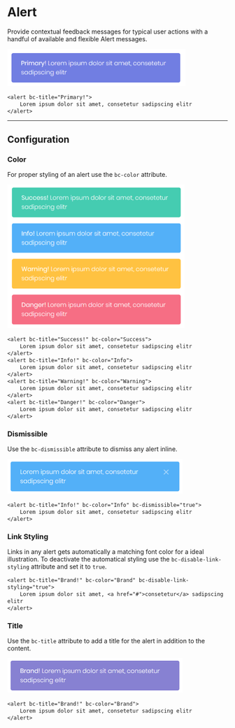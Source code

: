 # Alert

Provide contextual feedback messages for typical user actions with a handful of available and flexible Alert messages.

<img src="img/alert_01.png" width="407" alt="Mecons Alert" />

```markup
<alert bc-title="Primary!">
	Lorem ipsum dolor sit amet, consetetur sadipscing elitr
</alert>
```

---

## Configuration

### Color

For proper styling of an alert use the `bc-color` attribute.

<img src="img/alert_02.png" width="405" alt="Alert Color" />

```markup
<alert bc-title="Success!" bc-color="Success">
	Lorem ipsum dolor sit amet, consetetur sadipscing elitr
</alert>
<alert bc-title="Info!" bc-color="Info">
	Lorem ipsum dolor sit amet, consetetur sadipscing elitr
</alert>
<alert bc-title="Warning!" bc-color="Warning">
	Lorem ipsum dolor sit amet, consetetur sadipscing elitr
</alert>
<alert bc-title="Danger!" bc-color="Danger">
	Lorem ipsum dolor sit amet, consetetur sadipscing elitr
</alert>
```

### Dismissible

Use the `bc-dismissible` attribute to dismiss any alert inline.

<img src="img/alert_03.png" width="400" alt="Dismissible Alert" />

```markup
<alert bc-title="Info!" bc-color="Info" bc-dismissible="true">
	Lorem ipsum dolor sit amet, consetetur sadipscing elitr
</alert>
```

### Link Styling

Links in any alert gets automatically a matching font color for a ideal illustration. To deactivate the automatical styling use the `bc-disable-link-styling` attribute and set it to `true`.

```markup
<alert bc-title="Brand!" bc-color="Brand" bc-disable-link-styling="true">
	Lorem ipsum dolor sit amet, <a href="#">consetetur</a> sadipscing elitr
</alert>
```

### Title

Use the `bc-title` attribute to add a title for the alert in addition to the content.

<img src="img/alert_04.png" width="401" alt="Alert Title" />

```markup
<alert bc-title="Brand!" bc-color="Brand">
	Lorem ipsum dolor sit amet, consetetur sadipscing elitr
</alert>
```